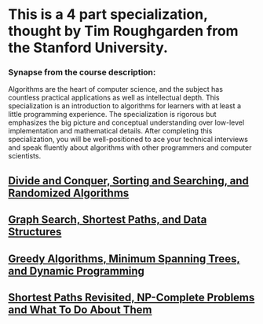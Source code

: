 # This is a 4 part specialization, thought by Tim Roughgarden from the Stanford University.


### Synapse from the course description:
Algorithms are the heart of computer science, and the subject has countless practical applications as well as intellectual depth.  This specialization is an introduction to algorithms for learners with at least a little programming experience.  The specialization is rigorous but emphasizes the big picture and conceptual understanding over low-level implementation and mathematical details.  After completing this specialization, you will be well-positioned to ace your technical interviews and speak fluently about algorithms with other programmers and computer scientists.

## [Divide and Conquer, Sorting and Searching, and Randomized Algorithms](Algorithms%20Specialization/Part%201/)

## [Graph Search, Shortest Paths, and Data Structures](Algorithms%20Specialization/Part%202/)

## [Greedy Algorithms, Minimum Spanning Trees, and Dynamic Programming](Algorithms%20Specialization/Part%203/)

## [Shortest Paths Revisited, NP-Complete Problems and What To Do About Them](Algorithms%20Specialization/Part%204/)

